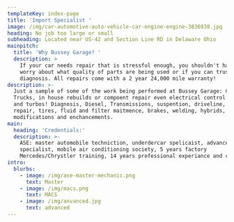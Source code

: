 ```yaml
---
templateKey: index-page
title: 'Import Specialist '
image: /img/car-automotive-auto-vehicle-car-engine-engine-3836938.jpg
heading: No job too large or small
subheading: Located near US-42 and Section Line RD in Delaware Ohio
mainpitch:
  title: 'Why Bussey Garage? '
  description: >
    If your car needs repair that is stressful enough, you shouldn't have to
    worry about what quality of parts are being used or if you can trust the
    diagnosis. All repairs come with a 2 year 24,000 mile warranty!
description: >-
  Just a sample of some of the work being performed at Bussey Garage: Cars,
  Trucks, in house rebuilds or compoent repair even electrical control modules
  and turbos! Diagnosis, Diesel, Transmissions, suspention, driveline, engine
  repair, tires, fluid and filter maitmence, brakes, welding, hybrids,
  modifications and enchancements.   
main:
  heading: 'Credentials:'
  description: >-
    ASE: master automobile techniction, underdercar spelicaist, advanced level
    specialist, mobile air conditioning society, 5 years factory
    Mercedes/Chrystler training, 14 years professional experiance and counting. 
intro:
  blurbs:
    - image: /img/ase-master-mechanic.png
      text: Master
    - image: /img/macs.png
      text: MACS
    - image: /img/anvanced.jpg
      text: advanced
---
```


